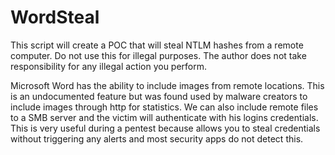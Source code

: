 # WordSteal

This script will create a POC that will steal NTLM hashes from a remote computer. Do not use this for illegal purposes. The author does not take responsibility for any illegal action you perform.

Microsoft Word has the ability to include images from remote locations. This is an undocumented feature but was found
used by malware creators to include images through http for statistics. We can also include remote files to a SMB server
and the victim will authenticate with his logins credentials.
This is very useful during a pentest because allows you to steal credentials without triggering any alerts and most security apps do not detect this.
